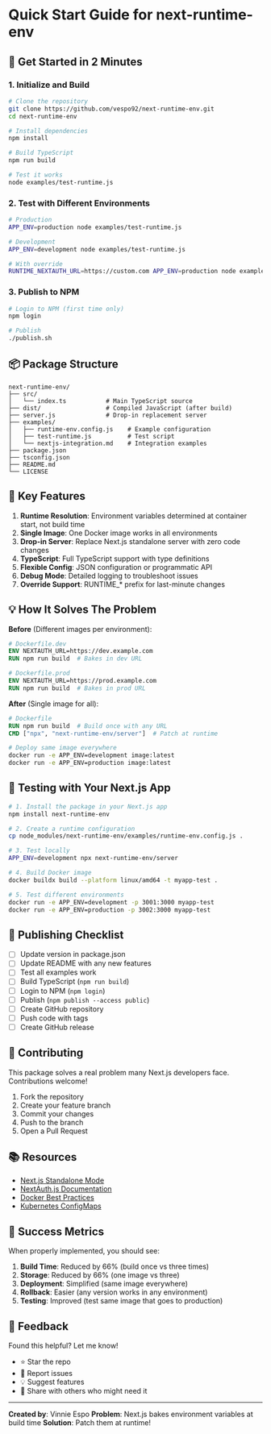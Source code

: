 # Quick Start Guide for next-runtime-env

## 🚀 Get Started in 2 Minutes

### 1. Initialize and Build

```bash
# Clone the repository
git clone https://github.com/vespo92/next-runtime-env.git
cd next-runtime-env

# Install dependencies
npm install

# Build TypeScript
npm run build

# Test it works
node examples/test-runtime.js
```

### 2. Test with Different Environments

```bash
# Production
APP_ENV=production node examples/test-runtime.js

# Development
APP_ENV=development node examples/test-runtime.js

# With override
RUNTIME_NEXTAUTH_URL=https://custom.com APP_ENV=production node examples/test-runtime.js
```

### 3. Publish to NPM

```bash
# Login to NPM (first time only)
npm login

# Publish
./publish.sh
```

## 📦 Package Structure

```
next-runtime-env/
├── src/
│   └── index.ts           # Main TypeScript source
├── dist/                  # Compiled JavaScript (after build)
├── server.js              # Drop-in replacement server
├── examples/
│   ├── runtime-env.config.js    # Example configuration
│   ├── test-runtime.js          # Test script
│   └── nextjs-integration.md    # Integration examples
├── package.json
├── tsconfig.json
├── README.md
└── LICENSE
```

## 🎯 Key Features

1. **Runtime Resolution**: Environment variables determined at container start, not build time
2. **Single Image**: One Docker image works in all environments
3. **Drop-in Server**: Replace Next.js standalone server with zero code changes
4. **TypeScript**: Full TypeScript support with type definitions
5. **Flexible Config**: JSON configuration or programmatic API
6. **Debug Mode**: Detailed logging to troubleshoot issues
7. **Override Support**: RUNTIME_* prefix for last-minute changes

## 💡 How It Solves The Problem

**Before** (Different images per environment):
```dockerfile
# Dockerfile.dev
ENV NEXTAUTH_URL=https://dev.example.com
RUN npm run build  # Bakes in dev URL

# Dockerfile.prod  
ENV NEXTAUTH_URL=https://prod.example.com
RUN npm run build  # Bakes in prod URL
```

**After** (Single image for all):
```dockerfile
# Dockerfile
RUN npm run build  # Build once with any URL
CMD ["npx", "next-runtime-env/server"]  # Patch at runtime
```

```bash
# Deploy same image everywhere
docker run -e APP_ENV=development image:latest
docker run -e APP_ENV=production image:latest
```

## 🔧 Testing with Your Next.js App

```bash
# 1. Install the package in your Next.js app
npm install next-runtime-env

# 2. Create a runtime configuration
cp node_modules/next-runtime-env/examples/runtime-env.config.js .

# 3. Test locally
APP_ENV=development npx next-runtime-env/server

# 4. Build Docker image
docker buildx build --platform linux/amd64 -t myapp-test .

# 5. Test different environments
docker run -e APP_ENV=development -p 3001:3000 myapp-test
docker run -e APP_ENV=production -p 3002:3000 myapp-test
```

## 📝 Publishing Checklist

- [ ] Update version in package.json
- [ ] Update README with any new features
- [ ] Test all examples work
- [ ] Build TypeScript (`npm run build`)
- [ ] Login to NPM (`npm login`)
- [ ] Publish (`npm publish --access public`)
- [ ] Create GitHub repository
- [ ] Push code with tags
- [ ] Create GitHub release

## 🤝 Contributing

This package solves a real problem many Next.js developers face. Contributions welcome!

1. Fork the repository
2. Create your feature branch
3. Commit your changes
4. Push to the branch
5. Open a Pull Request

## 📚 Resources

- [Next.js Standalone Mode](https://nextjs.org/docs/app/api-reference/next-config-js/output)
- [NextAuth.js Documentation](https://next-auth.js.org/)
- [Docker Best Practices](https://docs.docker.com/develop/dev-best-practices/)
- [Kubernetes ConfigMaps](https://kubernetes.io/docs/concepts/configuration/configmap/)

## 🎉 Success Metrics

When properly implemented, you should see:

1. **Build Time**: Reduced by 66% (build once vs three times)
2. **Storage**: Reduced by 66% (one image vs three)
3. **Deployment**: Simplified (same image everywhere)
4. **Rollback**: Easier (any version works in any environment)
5. **Testing**: Improved (test same image that goes to production)

## 💬 Feedback

Found this helpful? Let me know!
- ⭐ Star the repo
- 🐛 Report issues
- 💡 Suggest features
- 📢 Share with others who might need it

---

**Created by**: Vinnie Espo
**Problem**: Next.js bakes environment variables at build time
**Solution**: Patch them at runtime!